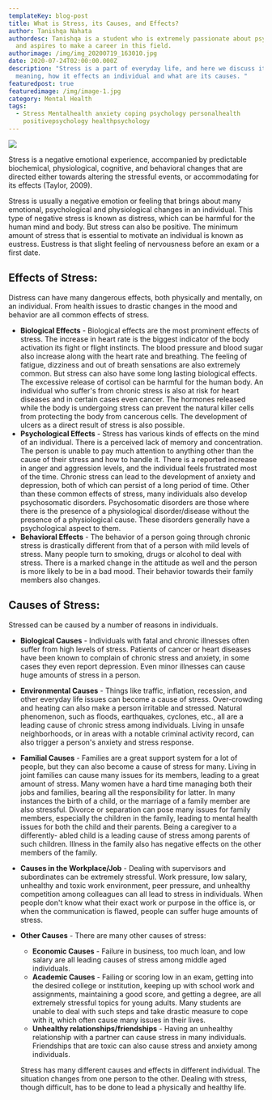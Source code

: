 ```yaml
---
templateKey: blog-post
title: What is Stress, its Causes, and Effects?
author: Tanishqa Nahata
authordesc: Tanishqa is a student who is extremely passionate about psychology
  and aspires to make a career in this field.
authorimage: /img/img_20200719_163010.jpg
date: 2020-07-24T02:00:00.000Z
description: "Stress is a part of everyday life, and here we discuss its basic
  meaning, how it effects an individual and what are its causes. "
featuredpost: true
featuredimage: /img/image-1.jpg
category: Mental Health
tags:
  - Stress Mentalhealth anxiety coping psychology personalhealth
    positivepsychology healthpsychology
---
```

![](/img/image-3-2-.jpg)

Stress  is a negative emotional experience, accompanied by predictable biochemical, physiological, cognitive, and behavioral changes that are directed either towards altering  the stressful events, or accommodating for its effects (Taylor, 2009).

Stress is usually a negative emotion or feeling that brings about many emotional, psychological and physiological changes in an individual. This type of negative stress is known as distress, which can be harmful for the human mind and body. But stress can also be positive. The minimum amount of stress that is essential to motivate an individual is known as eustress. Eustress is that slight feeling of nervousness before an exam or a first date. 

## **Effects of Stress:**

Distress can have many dangerous effects, both physically and mentally, on an individual. From health issues to drastic changes in the mood and behavior are all common effects of stress.

* **Biological Effects** - Biological effects are the most prominent effects of stress. The increase in heart rate is the biggest indicator of the body activation its fight or flight instincts. The blood pressure and blood sugar also increase along with the heart rate and breathing. The feeling of fatigue, dizziness and out of breath sensations are also extremely common. But stress can also have some long lasting biological effects. The excessive release of cortisol can be harmful for the human body. An individual who suffer's from chronic stress is also at risk for heart diseases and in certain cases even cancer. The hormones released while the body is undergoing stress can prevent the natural killer cells from protecting the body from cancerous cells. The development of ulcers as a direct result of stress is also possible. 
* **Psychological Effects** - Stress has various kinds of effects on the mind of an individual. There is a perceived lack of memory and concentration. The person is unable to pay much attention to anything other than the cause of their stress and how to handle it. There is a reported increase in anger and aggression levels, and the individual feels frustrated most of the time. Chronic stress can lead to the development of anxiety and depression, both of which can persist of a long period of time. Other than these common effects of stress, many individuals also develop psychosomatic disorders. Psychosomatic disorders are those where there is the presence of a physiological disorder/disease without the presence of a physiological cause. These disorders generally have a psychological aspect to them. 
* **Behavioral Effects** - The behavior of a person going through chronic stress is drastically different from that of a person with mild levels of stress. Many people turn to smoking, drugs or alcohol to deal with stress. There is a marked change in the attitude as well and the person is more likely to be in a bad mood. Their behavior towards their family members also changes.   

## **Causes of Stress:**

Stressed can be caused by a number of reasons in individuals. 

* **Biological Causes** - Individuals with fatal and chronic illnesses often suffer from high levels of stress. Patients of cancer or heart diseases have been known to complain of chronic stress and anxiety, in some cases they even report depression. Even minor illnesses can cause huge amounts of stress in a person.
* **Environmental Causes** - Things like traffic, inflation, recession, and other everyday life issues can become a cause of stress. Over-crowding and heating can also make a person irritable and stressed. Natural phenomenon, such as floods, earthquakes, cyclones, etc., all are a leading cause of chronic stress among individuals. Living in unsafe neighborhoods, or in areas with a notable criminal activity record, can also trigger a person's anxiety and stress response. 
* **Familial Causes** - Families are a great support system for a lot of people, but they can also become a cause of stress for many. Living in joint families can cause many issues for its members, leading to a great amount of stress. Many women have a hard time managing both their jobs and families, bearing all the responsibility for latter. In many instances the birth of a child, or the marriage of a family member are also stressful. Divorce or separation can pose many issues for family members, especially the children in the family, leading to mental health issues for both the child and their parents. Being a caregiver to a differently- abled child is a leading cause of stress among parents of such children. Illness in the family also has negative effects on the other members of the family.
* **Causes in the Workplace/Job** - Dealing with supervisors and subordinates can be extremely stressful. Work pressure, low salary, unhealthy and toxic work environment, peer pressure, and unhealthy competition among colleagues can all lead to stress in individuals. When people don't know what their exact work or purpose in the office is, or when the communication is flawed, people can suffer huge amounts of stress. 
* **Other Causes** - There are many other causes of stress:

  * **Economic Causes** - Failure in business, too much loan, and low salary are all leading causes of stress among middle aged individuals.
  * **Academic Causes** - Failing or scoring low in an exam, getting into the desired college or institution, keeping up with school work and assignments, maintaining a good score, and getting a degree, are all extremely stressful topics for young adults. Many students are unable to deal with such steps and take drastic measure to cope with it, which often cause many issues in their lives. 
  * **Unhealthy relationships/friendships** - Having an unhealthy relationship with a partner can cause stress in many individuals. Friendships that are toxic can also cause stress and anxiety among individuals. 

  Stress has many different causes and effects in different individual. The situation changes from one person to the other. Dealing with stress, though difficult, has to be done to lead a physically and healthy life.
